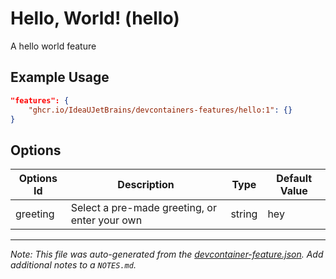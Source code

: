
# Hello, World! (hello)

A hello world feature

## Example Usage

```json
"features": {
    "ghcr.io/IdeaUJetBrains/devcontainers-features/hello:1": {}
}
```

## Options

| Options Id | Description | Type | Default Value |
|-----|-----|-----|-----|
| greeting | Select a pre-made greeting, or enter your own | string | hey |



---

_Note: This file was auto-generated from the [devcontainer-feature.json](https://github.com/IdeaUJetBrains/devcontainers-features/blob/main/src/hello/devcontainer-feature.json).  Add additional notes to a `NOTES.md`._
